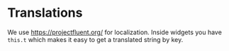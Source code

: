 # Translations

We use https://projectfluent.org/ for localization. Inside widgets you have `this.t` which makes it easy to get a translated string by key. 